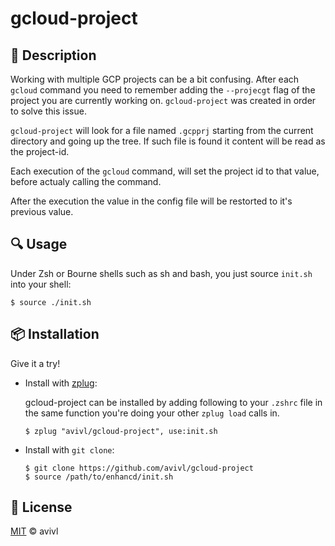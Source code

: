 [license-link]: http://avivl.mit-license.org

# gcloud-project

## :memo: Description

Working with multiple GCP projects can be a bit confusing. After each `gcloud` command you need to remember adding the `--projecgt` flag of the project you are currently working on. `gcloud-project`  was created in order to solve this issue.


`gcloud-project` will look for a file named `.gcpprj` starting from the current directory and going up the tree.
If such file is found it content will be read as the project-id.

Each execution of the `gcloud` command, will set the project id to that value, before actualy calling the command.

After the execution the value in the config file will be restorted to it's previous value.

## :mag: Usage

Under Zsh or Bourne shells such as sh and bash, you just source `init.sh` into your shell:

```console
$ source ./init.sh
```
## :package: Installation

Give it a try!

- Install with [zplug](https://github.com/b4b4r07/zplug):

	gcloud-project can be installed by adding following to your `.zshrc` file in the same function you're doing your other `zplug load` calls in.

	```console
	$ zplug "avivl/gcloud-project", use:init.sh
	```

- Install with `git clone`:

	```console
	$ git clone https://github.com/avivl/gcloud-project
	$ source /path/to/enhancd/init.sh
	```

## :ticket: License

[MIT][license-link] :copyright: avivl
